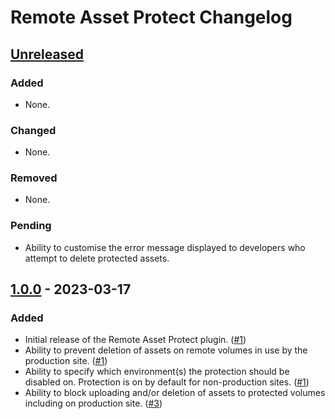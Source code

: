 # Remote Asset Protect Changelog

## [Unreleased]

### Added

- None.

### Changed

- None.

### Removed

- None.

### Pending

* Ability to customise the error message displayed to developers who attempt to delete protected assets.

## [1.0.0] - 2023-03-17

### Added

* Initial release of the Remote Asset Protect plugin. ([#1](https://github.com/WilliamIsted/craft-remote-asset-protect/issues/1))
* Ability to prevent deletion of assets on remote volumes in use by the production site. ([#1](https://github.com/WilliamIsted/craft-remote-asset-protect/issues/1))
* Ability to specify which environment(s) the protection should be disabled on. Protection is on by default for non-production sites. ([#1](https://github.com/WilliamIsted/craft-remote-asset-protect/issues/1))
* Ability to block uploading and/or deletion of assets to protected volumes including on production site. ([#3](https://github.com/WilliamIsted/craft-remote-asset-protect/issues/3))

[Unreleased]: https://github.com/WilliamIsted/craft-remote-asset-protect/compare/1.0.0...HEAD
[1.0.0]: https://github.com/WilliamIsted/craft-remote-asset-protect/releases/tag/1.0.0